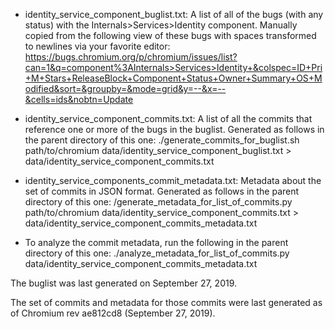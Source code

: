 - identity_service_component_buglist.txt: A list of all of the bugs (with any
  status) with the Internals>Services>Identity component. Manually copied from
  the following view of these bugs with spaces transformed to newlines via your
  favorite editor:
  https://bugs.chromium.org/p/chromium/issues/list?can=1&q=component%3AInternals>Services>Identity+&colspec=ID+Pri+M+Stars+ReleaseBlock+Component+Status+Owner+Summary+OS+Modified&sort=&groupby=&mode=grid&y=--&x=--&cells=ids&nobtn=Update

- identity_service_component_commits.txt: A list of all the commits that
  reference one or more of the bugs in the buglist. Generated as follows in the
  parent directory of this one:
  ./generate_commits_for_buglist.sh path/to/chromium data/identity_service_component_buglist.txt > data/identity_service_component_commits.txt

- identity_service_components_commit_metadata.txt: Metadata about the set of
  commits in JSON format. Generated as follows in the parent directory of this
  one:
  /generate_metadata_for_list_of_commits.py path/to/chromium data/identity_service_component_commits.txt > data/identity_service_component_commits_metadata.txt

- To analyze the commit metadata, run the following in the parent directory of
  this one:
  ./analyze_metadata_for_list_of_commits.py data/identity_service_component_commits_metadata.txt
  
The buglist was last generated on September 27, 2019.

The set of commits and metadata for those commits were last generated as of
Chromium rev ae812cd8 (September 27, 2019).
